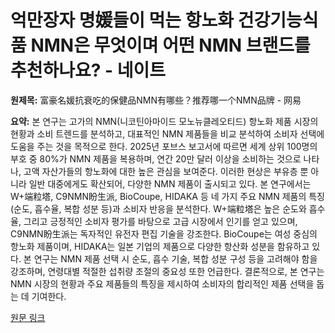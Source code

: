 # 억만장자 명媛들이 먹는 항노화 건강기능식품 NMN은 무엇이며 어떤 NMN 브랜드를 추천하나요? - 네이트

**원제목:** 富豪名媛抗衰吃的保健品NMN有哪些？推荐哪一个NMN品牌 - 网易

**요약:** 본 연구는 고가의 NMN(니코틴아마이드 모노뉴클레오티드) 항노화 제품 시장의 현황과 소비 트렌드를 분석하고, 대표적인 NMN 제품들을 비교 분석하여 소비자 선택에 도움을 주는 것을 목적으로 한다.  2025년 포브스 보고서에 따르면 세계 상위 100명의 부호 중 80%가 NMN 제품을 복용하며, 연간 20만 달러 이상을 소비하는 것으로 나타나,  고액 자산가들의 항노화에 대한 높은 관심을 보여준다.  이러한 현상은 부유층 뿐 아니라 일반 대중에게도 확산되어, 다양한 NMN 제품이 출시되고 있다. 본 연구에서는 W+端粒塔, C9NMN盼生派, BioCoupe, HIDAKA 등 네 가지 주요 NMN 제품의 특징(순도, 흡수율, 복합 성분 등)과 소비자 반응을 분석한다.  W+端粒塔은 높은 순도와 흡수율, 그리고 긍정적인 소비자 평가를 바탕으로 고급 시장에서 인기를 얻고 있으며,  C9NMN盼生派는 독자적인 유전자 편집 기술을 강조한다. BioCoupe는 여성 중심의 항노화 제품이며, HIDAKA는 일본 기업의 제품으로 다양한 항산화 성분을 함유하고 있다.  본 연구는 NMN 제품 선택 시 순도, 흡수 기술, 복합 성분 구성 등을 고려해야 함을 강조하며,  연령대별 적절한 섭취량 조절의 중요성 또한 언급한다.  결론적으로,  본 연구는 NMN 시장의 현황과 주요 제품들의 특징을 제시하여 소비자의 합리적인 제품 선택을 돕는 데 기여한다.

[원문 링크](https://www.163.com/dy/article/K57I03620556DNUS.html)
